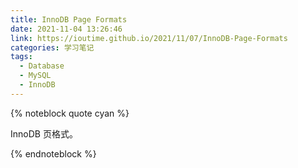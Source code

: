 ```yaml
---
title: InnoDB Page Formats
date: 2021-11-04 13:26:46
link: https://ioutime.github.io/2021/11/07/InnoDB-Page-Formats
categories: 学习笔记
tags:
  - Database
  - MySQL
  - InnoDB
---
```


{% noteblock quote cyan %}

InnoDB 页格式。

{% endnoteblock %}

<!-- more -->

